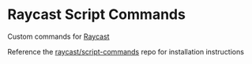 # Raycast Script Commands

Custom commands for [Raycast](https://www.raycast.com/)

Reference the [raycast/script-commands](https://github.com/raycast/script-commands#readme) repo for installation instructions